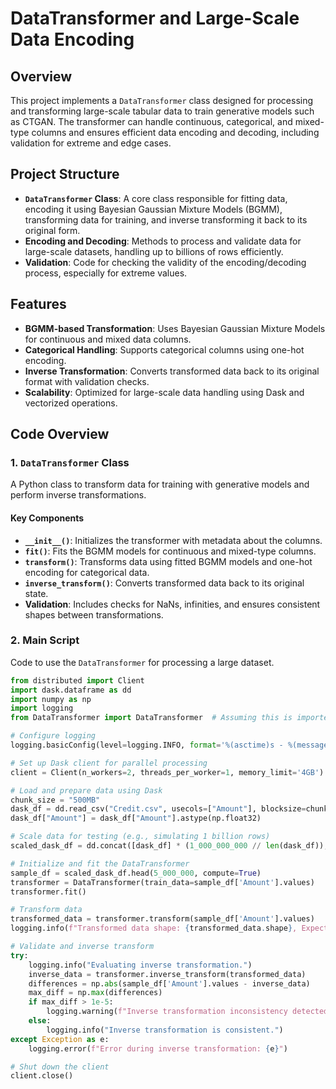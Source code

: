 # DataTransformer and Large-Scale Data Encoding

## Overview
This project implements a `DataTransformer` class designed for processing and transforming large-scale tabular data to train generative models such as CTGAN. The transformer can handle continuous, categorical, and mixed-type columns and ensures efficient data encoding and decoding, including validation for extreme and edge cases.

## Project Structure
- **`DataTransformer` Class**: A core class responsible for fitting data, encoding it using Bayesian Gaussian Mixture Models (BGMM), transforming data for training, and inverse transforming it back to its original form.
- **Encoding and Decoding**: Methods to process and validate data for large-scale datasets, handling up to billions of rows efficiently.
- **Validation**: Code for checking the validity of the encoding/decoding process, especially for extreme values.

## Features
- **BGMM-based Transformation**: Uses Bayesian Gaussian Mixture Models for continuous and mixed data columns.
- **Categorical Handling**: Supports categorical columns using one-hot encoding.
- **Inverse Transformation**: Converts transformed data back to its original format with validation checks.
- **Scalability**: Optimized for large-scale data handling using Dask and vectorized operations.

## Code Overview

### 1. `DataTransformer` Class
A Python class to transform data for training with generative models and perform inverse transformations.

#### Key Components
- **`__init__()`**: Initializes the transformer with metadata about the columns.
- **`fit()`**: Fits the BGMM models for continuous and mixed-type columns.
- **`transform()`**: Transforms data using fitted BGMM models and one-hot encoding for categorical data.
- **`inverse_transform()`**: Converts transformed data back to its original state.
- **Validation**: Includes checks for NaNs, infinities, and ensures consistent shapes between transformations.

### 2. Main Script
Code to use the `DataTransformer` for processing a large dataset.

```python
from distributed import Client
import dask.dataframe as dd
import numpy as np
import logging
from DataTransformer import DataTransformer  # Assuming this is imported from a module

# Configure logging
logging.basicConfig(level=logging.INFO, format='%(asctime)s - %(message)s')

# Set up Dask client for parallel processing
client = Client(n_workers=2, threads_per_worker=1, memory_limit='4GB')

# Load and prepare data using Dask
chunk_size = "500MB"
dask_df = dd.read_csv("Credit.csv", usecols=["Amount"], blocksize=chunk_size)
dask_df["Amount"] = dask_df["Amount"].astype(np.float32)

# Scale data for testing (e.g., simulating 1 billion rows)
scaled_dask_df = dd.concat([dask_df] * (1_000_000_000 // len(dask_df)), interleave_partitions=True)

# Initialize and fit the DataTransformer
sample_df = scaled_dask_df.head(5_000_000, compute=True)
transformer = DataTransformer(train_data=sample_df['Amount'].values)
transformer.fit()

# Transform data
transformed_data = transformer.transform(sample_df['Amount'].values)
logging.info(f"Transformed data shape: {transformed_data.shape}, Expected output_dim: {transformer.output_dim}")

# Validate and inverse transform
try:
    logging.info("Evaluating inverse transformation.")
    inverse_data = transformer.inverse_transform(transformed_data)
    differences = np.abs(sample_df['Amount'].values - inverse_data)
    max_diff = np.max(differences)
    if max_diff > 1e-5:
        logging.warning(f"Inverse transformation inconsistency detected. Max difference: {max_diff:.5f}")
    else:
        logging.info("Inverse transformation is consistent.")
except Exception as e:
    logging.error(f"Error during inverse transformation: {e}")

# Shut down the client
client.close()
